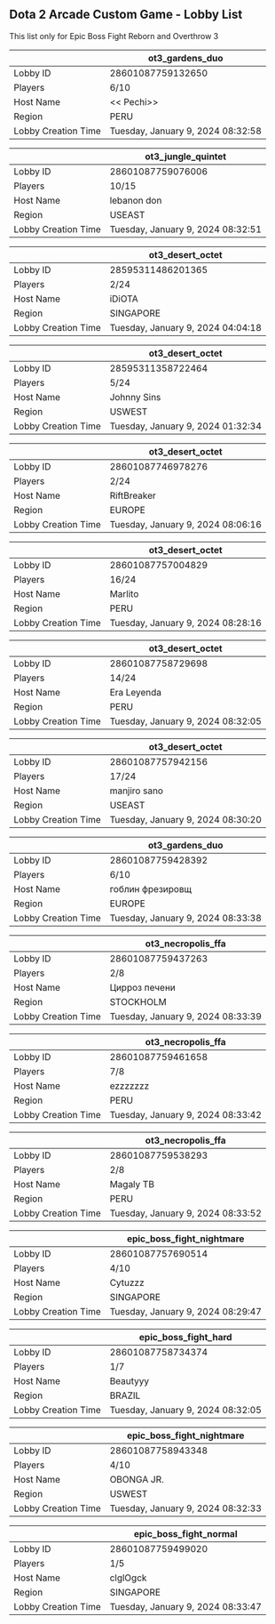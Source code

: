 ## Dota 2 Arcade Custom Game - Lobby List

This list only for Epic Boss Fight Reborn and Overthrow 3

|  | ot3_gardens_duo |
| ------ | ------ |
| Lobby ID | 28601087759132650 |
| Players | 6/10 |
| Host Name | << Pechi>> |
| Region | PERU |
| Lobby Creation Time | Tuesday, January 9, 2024 08:32:58 |


|  | ot3_jungle_quintet |
| ------ | ------ |
| Lobby ID | 28601087759076006 |
| Players | 10/15 |
| Host Name | lebanon don |
| Region | USEAST |
| Lobby Creation Time | Tuesday, January 9, 2024 08:32:51 |


|  | ot3_desert_octet |
| ------ | ------ |
| Lobby ID | 28595311486201365 |
| Players | 2/24 |
| Host Name | iDiOTA |
| Region | SINGAPORE |
| Lobby Creation Time | Tuesday, January 9, 2024 04:04:18 |


|  | ot3_desert_octet |
| ------ | ------ |
| Lobby ID | 28595311358722464 |
| Players | 5/24 |
| Host Name | Johnny Sins |
| Region | USWEST |
| Lobby Creation Time | Tuesday, January 9, 2024 01:32:34 |


|  | ot3_desert_octet |
| ------ | ------ |
| Lobby ID | 28601087746978276 |
| Players | 2/24 |
| Host Name | RiftBreaker |
| Region | EUROPE |
| Lobby Creation Time | Tuesday, January 9, 2024 08:06:16 |


|  | ot3_desert_octet |
| ------ | ------ |
| Lobby ID | 28601087757004829 |
| Players | 16/24 |
| Host Name | Marlito |
| Region | PERU |
| Lobby Creation Time | Tuesday, January 9, 2024 08:28:16 |


|  | ot3_desert_octet |
| ------ | ------ |
| Lobby ID | 28601087758729698 |
| Players | 14/24 |
| Host Name | Era Leyenda |
| Region | PERU |
| Lobby Creation Time | Tuesday, January 9, 2024 08:32:05 |


|  | ot3_desert_octet |
| ------ | ------ |
| Lobby ID | 28601087757942156 |
| Players | 17/24 |
| Host Name | manjiro sano |
| Region | USEAST |
| Lobby Creation Time | Tuesday, January 9, 2024 08:30:20 |


|  | ot3_gardens_duo |
| ------ | ------ |
| Lobby ID | 28601087759428392 |
| Players | 6/10 |
| Host Name | гоблин фрезировщ |
| Region | EUROPE |
| Lobby Creation Time | Tuesday, January 9, 2024 08:33:38 |


|  | ot3_necropolis_ffa |
| ------ | ------ |
| Lobby ID | 28601087759437263 |
| Players | 2/8 |
| Host Name | Цирроз печени |
| Region | STOCKHOLM |
| Lobby Creation Time | Tuesday, January 9, 2024 08:33:39 |


|  | ot3_necropolis_ffa |
| ------ | ------ |
| Lobby ID | 28601087759461658 |
| Players | 7/8 |
| Host Name | ezzzzzzz |
| Region | PERU |
| Lobby Creation Time | Tuesday, January 9, 2024 08:33:42 |


|  | ot3_necropolis_ffa |
| ------ | ------ |
| Lobby ID | 28601087759538293 |
| Players | 2/8 |
| Host Name | Magaly TB |
| Region | PERU |
| Lobby Creation Time | Tuesday, January 9, 2024 08:33:52 |


|  | epic_boss_fight_nightmare |
| ------ | ------ |
| Lobby ID | 28601087757690514 |
| Players | 4/10 |
| Host Name | Cytuzzz |
| Region | SINGAPORE |
| Lobby Creation Time | Tuesday, January 9, 2024 08:29:47 |


|  | epic_boss_fight_hard |
| ------ | ------ |
| Lobby ID | 28601087758734374 |
| Players | 1/7 |
| Host Name | Beautyyy |
| Region | BRAZIL |
| Lobby Creation Time | Tuesday, January 9, 2024 08:32:05 |


|  | epic_boss_fight_nightmare |
| ------ | ------ |
| Lobby ID | 28601087758943348 |
| Players | 4/10 |
| Host Name | OBONGA JR. |
| Region | USWEST |
| Lobby Creation Time | Tuesday, January 9, 2024 08:32:33 |


|  | epic_boss_fight_normal |
| ------ | ------ |
| Lobby ID | 28601087759499020 |
| Players | 1/5 |
| Host Name | clglOgck |
| Region | SINGAPORE |
| Lobby Creation Time | Tuesday, January 9, 2024 08:33:47 |



